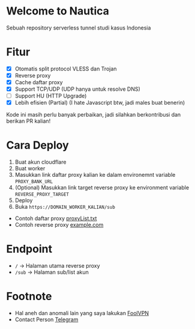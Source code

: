 # Welcome to Nautica

Sebuah repository serverless tunnel studi kasus Indonesia

# Fitur

- [x] Otomatis split protocol VLESS dan Trojan
- [x] Reverse proxy
- [x] Cache daftar proxy
- [x] Support TCP/UDP (UDP hanya untuk resolve DNS)
- [ ] Support HU (HTTP Upgrade)
- [x] Lebih efisien (Partial) (I hate Javascript btw, jadi males buat benerin)

Kode ini masih perlu banyak perbaikan, jadi silahkan berkontribusi dan berikan PR kalian!

# Cara Deploy

1. Buat akun cloudflare
2. Buat worker
3. Masukkan link daftar proxy kalian ke dalam environemnt variable `PROXY_BANK_URL`
4. (Optional) Masukkan link target reverse proxy ke environment variable `REVERSE_PROXY_TARGET`
5. Deploy
6. Buka `https://DOMAIN_WORKER_KALIAN/sub`

- Contoh daftar proxy [proxyList.txt](https://raw.githubusercontent.com/dickymuliafiqri/Nautica/refs/heads/main/proxyList.txt)
- Contoh reverse proxy [example.com](https://example.com)

# Endpoint

- `/` -> Halaman utama reverse proxy
- `/sub` -> Halaman sub/list akun

# Footnote

- Hal aneh dan anomali lain yang saya lakukan [FoolVPN](https://t.me/foolvpn)
- Contact Person [Telegram](https://t.me/d_fordlalatina)
